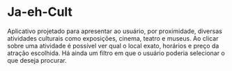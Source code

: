 # Ja-eh-Cult
Aplicativo projetado para apresentar ao usuário, por proximidade, diversas atividades culturais como exposições, cinema, teatro e museus. Ao clicar sobre uma atividade é possível ver qual o local exato, horários e preço da atração escolhida. Há ainda um filtro em que o usuário poderia selecionar o que deseja procurar.
